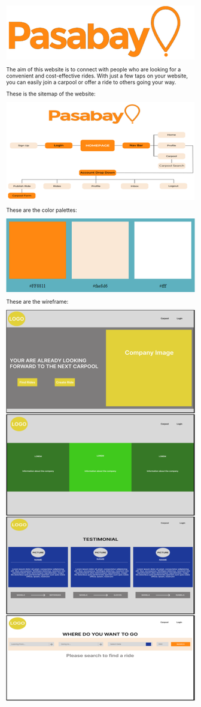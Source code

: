 
![logo](src/assets/pasabay-orange-logo.png)

The aim of this website is to connect with people who are looking for a convenient and cost-effective rides. With just a few taps on your website, you can easily join a carpool or offer a ride to others going your way.

These is the sitemap of the website:

![sitemap](src/assets/sitemap.png)

These are the color palettes:

![color palette](src/assets/palette.png)

These are the wireframe:

![wireframe1](src/assets/wireframe1.png)
![wireframe2](src/assets/wireframe2.png)
![wireframe3](src/assets/wireframe3.png)
![wireframe4](src/assets/wireframe4.png)
